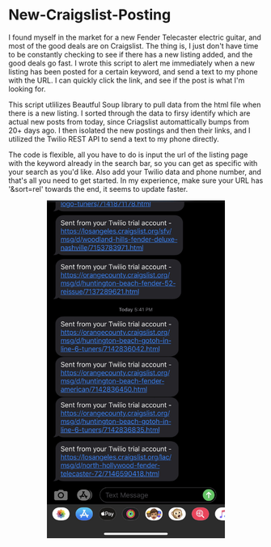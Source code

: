 # New-Craigslist-Posting

I found myself in the market for a new Fender Telecaster electric guitar, and most of the good deals are on Craigslist. The thing is, I just don't have time to be constantly checking to see if there has a new listing added, and the good deals go fast. I wrote this script to alert me immediately when a new listing has been posted for a certain keyword, and send a text to my phone with the URL. I can quickly click the link, and see if the post is what I'm looking for.

This script utlilizes Beautful Soup library to pull data from the html file when there is a new listing. I sorted through the data to firsy identify which are actual new posts from today, since Criagslist automattically bumps from 20+ days ago. I then isolated the new postings and then their links, and I utilized the Twilio REST API to send a text to my phone directly.

The code is flexible, all you have to do is input the url of the listing page with the keyword already in the search bar, so you can get as specific with your search as you'd like. Also add your Twilio data and phone number, and that's all you need to get started. In my experience, make sure your URL has '&sort=rel' towards the end, it seems to update faster.

<div align="center"> 
    <img src="https://github.com/jbarrera30/New-Craigslist-Posting/blob/master/texts.jpg?raw=true" width = "70%") 
</div>
